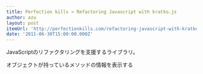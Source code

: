 ```yaml
---
title: Perfection kills » Refactoring Javascript with kratko.js
author: azu
layout: post
itemUrl: 'http://perfectionkills.com/refactoring-javascript-with-kratko-js/'
date: '2011-06-30T15:00:00.000Z'
---
```

JavaScriptのリファクタリングを支援するライブラリ。

オブジェクトが持っているメソッドの情報を表示する

